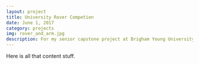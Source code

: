 ```yaml
---
layout: project 
title: University Rover Competion 
date: June 1, 2017
category: projects
img: rover_and_arm.jpg
description: For my senior capstone project at Brigham Young University I was a part of the Mars Rover team. The project involved designing, constructing, programming, and operating a rover to participate in the University Rover Challenge hosted by the Mars Society. I was mainly responsible for design, control and operation of the robot arm, as well as work on the drive system. The BYU rover was a success and our team earned fourth place in the competition against teams from 35 universities from around the world.
---
```


Here is all that content stuff.


